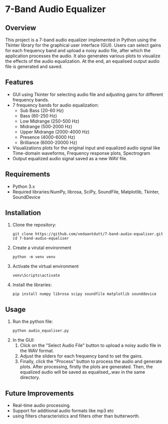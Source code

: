 # 7-Band Audio Equalizer

## Overview

This project is a 7-band audio equalizer implemented in Python using the Tkinter library for the graphical user interface (GUI). Users can select gains for each frequency band and upload a noisy audio file, after which the application processes the audio. It also generates various plots to visualize the effects of the audio equalization.
At the end, an equalised output audio file is generated and saved. 

## Features

- GUI using Tkinter for selecting audio file and adjusting gains for different frequency bands.
- 7 frequency bands for audio equalization:
  - Sub Bass (20-60 Hz)
  - Bass (60-250 Hz)
  - Low Midrange (250-500 Hz)
  - Midrange (500-2000 Hz)
  - Upper Midrange (2000-4000 Hz)
  - Presence (4000-6000 Hz)
  - Brilliance (6000-20000 Hz)
- Visualizations plots for the original input and equalized audio signal like Time-domain waveforms, Frequency response plots, Spectrogram
- Output equalized audio signal saved as a new WAV file.

## Requirements

- Python 3.x
- Required libraries:NumPy, librosa, SciPy, SoundFile, Matplotlib, Tkinter, SoundDevice

## Installation

1. Clone the repository:
   ```
   git clone https://github.com/vedaantdutt/7-band-audio-equaliser.git
   cd 7-band-audio-equaliser
   ```

2. Create a virutal environment
   ```
   python -m venv venv
   ```

3. Activate the virtual environment
   ```
   venv\Scripts\activate
   ```

4. Install the libraries:
   ```
   pip install numpy librosa scipy soundfile matplotlib sounddevice 
   ```

## Usage

1. Run the python file:
   ```
   python audio_equaliser.py
   ```
2. In the GUI:
   1. Click on the "Select Audio File" button to upload a noisy audio file in the WAV format.
   2. Adjust the sliders for each frequency band to set the gains.
   3. Finally, click the "Process" button to process the audio and generate plots.
   After processing, firstly the plots are generated. Then, the equalized audio will be saved as equalised_<input-filename>.wav in the same directory.

## Future Improvements
- Real-time audio processing.
- Support for additional audio formats like mp3 etc
- using filters characteristics and filters other than butterworth.

